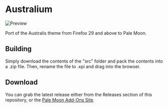 # Australium
![Preview](http://i.imgur.com/FCB5DuD.png)

Port of the Australis theme from Firefox 29 and above to Pale Moon.

## Building
Simply download the contents of the "src" folder  and pack the contents into a .zip file. Then, rename the file to .xpi and drag into the browser.

## Download
You can grab the latest release either from the Releases section of this repository, or the [Pale Moon Add-Ons Site](https://addons.palemoon.org/themes/complete/australium/).